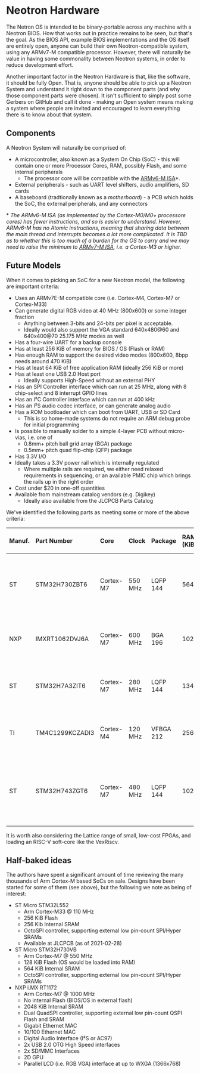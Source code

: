 # Neotron Hardware

The Netron OS is intended to be binary-portable across any machine with a Neotron BIOS. How that works out in practice remains to be seen, but that's the goal. As the BIOS API, example BIOS implementations and the OS itself are entirely open, anyone can build their own Neotron-compatible system, using any ARMv7-M compatible processor. However, there will naturally be value in having some commonality between Neotron systems, in order to reduce development effort.

Another important factor in the Neotron Hardware is that, like the software, it should be fully Open. That is, anyone should be able to pick up a Neotron System and understand it right down to the component parts (and why those component parts were chosen). It isn't sufficient to simply post some Gerbers on GitHub and call it done - making an Open system means making a system where people are invited and encouraged to learn everything there is to know about that system.

## Components

A Neotron System will naturally be comprised of:

* A microcontroller, also known as a System On Chip (SoC) - this will contain one or more Processor Cores, RAM, possibly Flash, and some internal peripherals
	* The processor core will be compatible with the [ARMv6-M ISA]\*.
* External peripherals - such as UART level shifters, audio amplifiers, SD cards
* A baseboard (tradtionally known as a _motherboard_) - a PCB which holds the SoC, the external peripherals, and any connectors

\* _The ARMv6-M ISA (as implemented by the Cortex-M0/M0+ processore cores) has fewer instructions, and so is easier to understand. However, ARMv6-M has no Atomic instructions, meaning that sharing data between the main thread and interrupts becomes a lot more complicated. It is TBD as to whether this is too much of a burden for the OS to carry and we may need to raise the minimum to [ARMv7-M ISA], i.e. a Cortex-M3 or higher._

[ARMv6-M ISA]: https://static.docs.arm.com/ddi0419/d/DDI0419D_armv6m_arm.pdf
[ARMv7-M ISA]: https://static.docs.arm.com/ddi0403/e/DDI0403E_B_armv7m_arm.pdf

## Future Models

When it comes to picking an SoC for a new Neotron model, the following are important criteria:

* Uses an ARMv7E-M compatible core (i.e. Cortex-M4, Cortex-M7 or Cortex-M33)
* Can generate digital RGB video at 40 MHz (800x600) or some integer fraction
    * Anything between 3-bits and 24-bits per pixel is acceptable.
    * Ideally would also support the VGA standard 640x480@60 and 640x400@70 25.175 MHz modes as well
* Has a four-wire UART for a backup console
* Has at least 256 KiB of memory for BIOS / OS (Flash or RAM) 
* Has enough RAM to support the desired video modes (800x600, 8bpp needs around 470 KiB)
* Has at least 64 KiB of free application RAM (ideally 256 KiB or more)
* Has at least one USB 2.0 Host port
    * Ideally supports High-Speed without an external PHY
* Has an SPI Controller interface which can run at 25 MHz, along with 8 chip-select and 8 interrupt GPIO lines
* Has an I²C Controller interface which can run at 400 kHz
* Has an I²S audio codec interface, or can generate analog audio
* Has a ROM bootloader which can boot from UART, USB or SD Card
    * This is so home-made systems do not require an ARM debug probe for initial programming
* Is possible to manually solder to a simple 4-layer PCB without micro-vias, i.e. one of
	* 0.8mm+ pitch ball grid array (BGA) package
	* 0.5mm+ pitch quad flip-chip (QFP) package
* Has 3.3V I/O
* Ideally takes a 3.3V power rail which is internally regulated
    * Where multiple rails are required, we either need relaxed requirements in sequencing, or an available PMIC chip which brings the rails up in the right order
* Cost under $20 in one-off quantities
* Available from mainstream catalog vendors (e.g. Digikey)
    * Ideally also available from the JLCPCB Parts Catalog

We've identified the following parts as meeting some or more of the above criteria:

| Manuf. | Part Number     | Core      | Clock   | Package   | RAM (KiB) | Flash (KiB) | Price (10 off) | Notes                                                       |
|:-------|:----------------|:----------|:--------|:----------|:----------|:------------|:---------------|:------------------------------------------------------------|
| ST     | STM32H730ZBT6   | Cortex-M7 | 550 MHz | LQFP 144  | 564       | 128         | £6.97          | Great value due to small Flash. SPI SRAM support.           |
| NXP    | IMXRT1062DVJ6A  | Cortex-M7 | 600 MHz | BGA 196   | 1024      | 0           | £10.41         | As used on Teensy 4.1. SPI SRAM support.                    |
| ST     | STM32H7A3ZIT6   | Cortex-M7 | 280 MHz | LQFP 144  | 1344      | 2048        | £11.00         | Big SRAM - might not need external RAM?                     |
| TI     | TM4C1299KCZADI3 | Cortex-M4 | 120 MHz | VFBGA 212 | 256       | 512         | £11.78         | Poor value, but same family as Neotron-32                   |
| ST     | STM32H743ZGT6   | Cortex-M7 | 480 MHz | LQFP 144  | 1024      | 1024        | £13.75         | Cheapest 1 MiB H7. No SPI SRAM support - will require SDRAM |

It is worth also considering the Lattice range of small, low-cost FPGAs, and loading an RISC-V soft-core like the VexRiscv.

## Half-baked ideas

The authors have spent a significant amount of time reviewing the many thousands of Arm Cortex-M based SoCs on sale. Designs have been started for some of them (see above), but the following we note as being of interest:

* ST Micro STM32L552
	* Arm Cortex-M33 @ 110 MHz
	* 256 KiB Flash
	* 256 Kib Internal SRAM
	* OctoSPI controller, supporting external low pin-count SPI/Hyper SRAMs
	* Available at JLCPCB (as of 2021-02-28)
* ST Micro STM32H730VB
	* Arm Cortex-M7 @ 550 MHz
	* 128 KiB Flash (OS would be loaded into RAM)
	* 564 KiB Internal SRAM
	* OctoSPI controller, supporting external low pin-count SPI/Hyper SRAMs
* NXP i.MX RT1172
	* Arm Cortex-M7 @ 1000 MHz
	* No internal Flash (BIOS/OS in external flash)
	* 2048 KiB Internal SRAM
	* Dual QuadSPI controller, supporting external low pin-count QSPI Flash and SRAM
	* Gigabit Ethernet MAC
	* 10/100 Ethernet MAC
	* Digital Audio Interface (I²S or AC97)
	* 2x USB 2.0 OTG High Speed interfaces
	* 2x SD/MMC Interfaces
	* 2D GPU
	* Parallel LCD (i.e. RGB VGA) interface at up to WXGA (1366x768)

